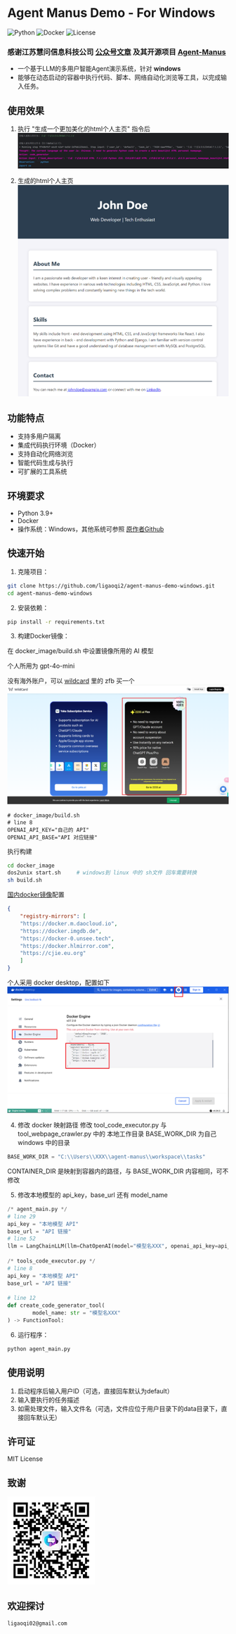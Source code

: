 # Agent Manus Demo - For Windows

![Python](https://img.shields.io/badge/Python-3.9+-blue.svg)
![Docker](https://img.shields.io/badge/Docker-Required-blue.svg)
![License](https://img.shields.io/badge/License-MIT-green.svg)

### 感谢江苏慧问信息科技公司 [公众号文章](https://mp.weixin.qq.com/s/zGXMpq15xYGmWll8m1qa5w) 及其开源项目 [Agent-Manus](https://github.com/pingcy/agent-manus#)

* 一个基于LLM的多用户智能Agent演示系统，针对 **windows**
* 能够在动态启动的容器中执行代码、脚本、网络自动化浏览等工具，以完成输入任务。

## 使用效果
1. 执行 "生成一个更加美化的html个人主页" 指令后
![效果](./image/README/result1.png)


2. 生成的html个人主页
![效果](./image/README/result2.png)

##  功能特点

-  支持多用户隔离
-  集成代码执行环境（Docker）
-  支持自动化网络浏览
-  智能代码生成与执行
-  可扩展的工具系统

## 环境要求

- Python 3.9+
- Docker
- 操作系统：Windows，其他系统可参照 [原作者Github](https://github.com/pingcy/agent-manus#)

##  快速开始

1. 克隆项目：

```bash
git clone https://github.com/ligaoqi2/agent-manus-demo-windows.git
cd agent-manus-demo-windows
```

2. 安装依赖：

```bash
pip install -r requirements.txt
```

3. 构建Docker镜像：

在 docker_image/build.sh 中设置镜像所用的 AI 模型

个人所用为 gpt-4o-mini

没有海外账户，可以 [wildcard](https://bewildcard.com/service) 里的 zfb 买一个
![wildcard](./image/README/wildcard.png)

```shell
# docker_image/build.sh
# line 8
OPENAI_API_KEY="自己的 API"
OPENAI_API_BASE="API 对应链接"
```

执行构建
```bash
cd docker_image
dos2unix start.sh     # windows到 linux 中的 sh文件 回车需要转换
sh build.sh
```

[国内docker镜像](https://zhuanlan.zhihu.com/p/28662850275)配置
```json
{
    "registry-mirrors": [
    "https://docker.m.daocloud.io",
    "https://docker.imgdb.de",
    "https://docker-0.unsee.tech",
    "https://docker.hlmirror.com",
    "https://cjie.eu.org"
    ]
}
```
个人采用 docker desktop，配置如下
![](./image/README/docker-config.png)

4. 修改 docker 映射路径
修改 tool_code_executor.py 与 tool_webpage_crawler.py 中的 本地工作目录 BASE_WORK_DIR 为自己 windows 中的目录
```python
BASE_WORK_DIR = "C:\\Users\\XXX\\agent-manus\\workspace\\tasks"
```
CONTAINER_DIR 是映射到容器内的路径，与 BASE_WORK_DIR 内容相同，可不修改

5. 修改本地模型的 api_key，base_url 还有 model_name
```python
/* agent_main.py */
# line 29
api_key = "本地模型 API"
base_url = "API 链接"
# line 52
llm = LangChainLLM(llm=ChatOpenAI(model="模型名XXX", openai_api_key=api_key, openai_api_base=base_url))

/* tools_code_executor.py */
# line 8
api_key = "本地模型 API"
base_url = "API 链接"

# line 12
def create_code_generator_tool(
        model_name: str = "模型名XXX"
) -> FunctionTool:
```

6. 运行程序：

```bash
python agent_main.py
```

##  使用说明

1. 启动程序后输入用户ID（可选，直接回车默认为default）
2. 输入要执行的任务描述
3. 如需处理文件，输入文件名（可选，文件应位于用户目录下的data目录下，直接回车默认无）


##  许可证

MIT License

##  致谢
<img src="./image/README/qrcode.jpg" width="200" height="200">

## 欢迎探讨
```
ligaoqi02@gmail.com
```